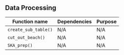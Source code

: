 ## Data Processing
| **Function name** | **Dependencies** | **Purpose**  |
| -------- | ------- | -------- | 
|`create_sub_table()` |N/A | N/A |
|`cut_out_beach()` |N/A | N/A | 
|`SKA_prep()` |N/A | N/A | 

